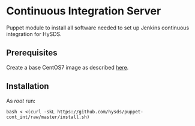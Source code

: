 # Continuous Integration Server

Puppet module to install all software needed to set up Jenkins
continuous integration for HySDS.


## Prerequisites
Create a base CentOS7 image as described [here](https://github.com/hysds/hysds-framework/wiki/Puppet-Automation#create-a-base-centos-7-image-for-installation-of-all-hysds-component-instances).


## Installation
As _root_ run:
```
bash < <(curl -skL https://github.com/hysds/puppet-cont_int/raw/master/install.sh)
```

